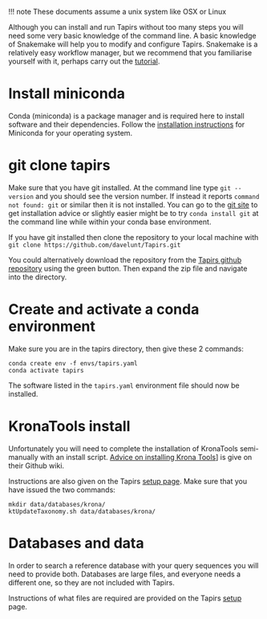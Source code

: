 
!!! note
    These documents assume a unix system like OSX or Linux

Although you can install and run Tapirs without too many steps you will need some very basic knowledge of the command line. A basic knowledge of Snakemake will help you to modify and configure Tapirs. Snakemake is a relatively easy workflow manager, but we recommend that you familiarise yourself with it, perhaps carry out the [tutorial](https://snakemake.readthedocs.io/en/stable/tutorial/tutorial.html).

# Install miniconda

Conda (miniconda) is a package manager and is required here to install software and their dependencies. Follow the [installation instructions](https://docs.conda.io/projects/conda/en/latest/user-guide/install/) for Miniconda for your operating system.

# git clone tapirs
Make sure that you have git installed. At the command line type `git --version` and you should see the version number. If instead it reports `command not found: git` or similar then it is not installed. You can go to the [git site](https://git-scm.com/) to get installation advice or slightly easier might be to try `conda install git` at the command line while within your conda base environment.

If you have git installed then clone the repository to your local machine with `git clone https://github.com/davelunt/Tapirs.git`

You could alternatively download the repository from the [Tapirs github repository](https://github.com/davelunt/Tapirs) using the green button. Then expand the zip file and navigate into the directory.

# Create and activate a conda environment
Make sure you are in the tapirs directory, then give these 2 commands:

```
conda create env -f envs/tapirs.yaml
conda activate tapirs
```

The software listed in the `tapirs.yaml` environment file should now be installed.

# KronaTools install
Unfortunately you will need to complete the installation of KronaTools semi-manually with an install script. [Advice on installing Krona Tools](https://github.com/marbl/Krona/wiki/Installing)] is give on their Github wiki.

Instructions are also given on the Tapirs [setup page](setup.md). Make sure that you have issued the two commands:

```
mkdir data/databases/krona/
ktUpdateTaxonomy.sh data/databases/krona/
```

# Databases and data
In order to search a reference database with your query sequences you will need to provide both. Databases are large files, and everyone needs a different one, so they are not included with Tapirs.

Instructions of what files are required are provided on the Tapirs [setup](setup.md) page.
